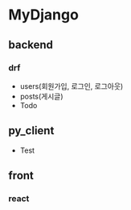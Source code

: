 # MyDjango
## backend 
### drf
- users(회원가입, 로그인, 로그아웃)
- posts(게시글)
- Todo
## py_client 
- Test
## front
### react

